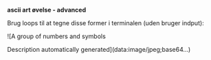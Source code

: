 **ascii art øvelse \- advanced**

Brug loops til at tegne disse former i terminalen (uden bruger indput):

![A group of numbers and symbols

Description automatically generated](data:image/jpeg;base64...)